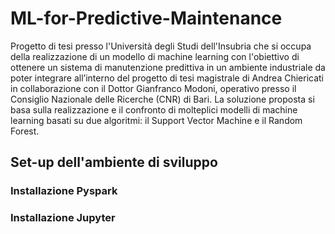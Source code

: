 # ML-for-Predictive-Maintenance
Progetto di tesi presso l'Università degli Studi dell'Insubria che si occupa della realizzazione di un modello di machine learning  con l'obiettivo di ottenere un  sistema di manutenzione predittiva in un ambiente industriale da poter integrare all’interno del progetto di tesi magistrale di Andrea Chiericati in collaborazione con il Dottor Gianfranco Modoni, operativo presso il Consiglio Nazionale delle Ricerche (CNR) di Bari. La soluzione proposta si basa sulla realizzazione e il confronto di molteplici modelli di machine learning basati su due algoritmi: il Support Vector Machine e il Random Forest.

## Set-up dell'ambiente di sviluppo
### Installazione Pyspark
### Installazione Jupyter
